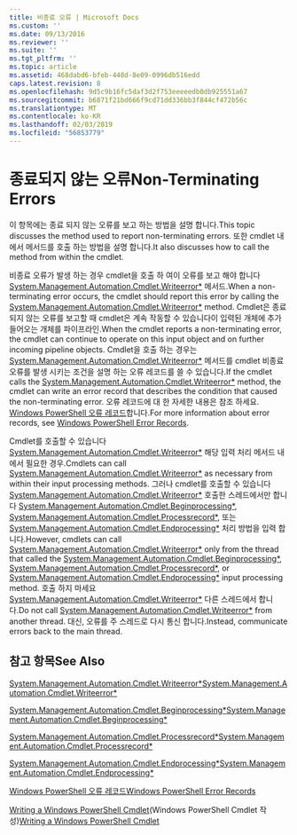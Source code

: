 ```yaml
---
title: 비종료 오류 | Microsoft Docs
ms.custom: ''
ms.date: 09/13/2016
ms.reviewer: ''
ms.suite: ''
ms.tgt_pltfrm: ''
ms.topic: article
ms.assetid: 468dabd6-bfeb-448d-8e09-0996db516edd
caps.latest.revision: 8
ms.openlocfilehash: 9d5c9b16fc5daf3d2f753eeeeedb0db925551a67
ms.sourcegitcommit: b6871f21bd666f9cd71dd336bb3f844cf472b56c
ms.translationtype: MT
ms.contentlocale: ko-KR
ms.lasthandoff: 02/03/2019
ms.locfileid: "56853779"
---
```

# <a name="non-terminating-errors"></a><span data-ttu-id="831ec-102">종료되지 않는 오류</span><span class="sxs-lookup"><span data-stu-id="831ec-102">Non-Terminating Errors</span></span>

<span data-ttu-id="831ec-103">이 항목에는 종료 되지 않는 오류를 보고 하는 방법을 설명 합니다.</span><span class="sxs-lookup"><span data-stu-id="831ec-103">This topic discusses the method used to report non-terminating errors.</span></span> <span data-ttu-id="831ec-104">또한 cmdlet 내에서 메서드를 호출 하는 방법을 설명 합니다.</span><span class="sxs-lookup"><span data-stu-id="831ec-104">It also discusses how to call the method from within the cmdlet.</span></span>

<span data-ttu-id="831ec-105">비종료 오류가 발생 하는 경우 cmdlet을 호출 하 여이 오류를 보고 해야 합니다 [System.Management.Automation.Cmdlet.Writeerror\*](/dotnet/api/System.Management.Automation.Cmdlet.WriteError) 메서드.</span><span class="sxs-lookup"><span data-stu-id="831ec-105">When a non-terminating error occurs, the cmdlet should report this error by calling the [System.Management.Automation.Cmdlet.Writeerror\*](/dotnet/api/System.Management.Automation.Cmdlet.WriteError) method.</span></span> <span data-ttu-id="831ec-106">Cmdlet은 종료 되지 않는 오류를 보고할 때 cmdlet은 계속 작동할 수 있습니다이 입력된 개체에 추가 들어오는 개체를 파이프라인.</span><span class="sxs-lookup"><span data-stu-id="831ec-106">When the cmdlet reports a non-terminating error, the cmdlet can continue to operate on this input object and on further incoming pipeline objects.</span></span> <span data-ttu-id="831ec-107">Cmdlet을 호출 하는 경우는 [System.Management.Automation.Cmdlet.Writeerror\*](/dotnet/api/System.Management.Automation.Cmdlet.WriteError) 메서드를 cmdlet 비종료 오류를 발생 시키는 조건을 설명 하는 오류 레코드를 쓸 수 있습니다.</span><span class="sxs-lookup"><span data-stu-id="831ec-107">If the cmdlet calls the [System.Management.Automation.Cmdlet.Writeerror\*](/dotnet/api/System.Management.Automation.Cmdlet.WriteError) method, the cmdlet can write an error record that describes the condition that caused the non-terminating error.</span></span> <span data-ttu-id="831ec-108">오류 레코드에 대 한 자세한 내용은 참조 하세요. [Windows PowerShell 오류 레코드](./windows-powershell-error-records.md)합니다.</span><span class="sxs-lookup"><span data-stu-id="831ec-108">For more information about error records, see [Windows PowerShell Error Records](./windows-powershell-error-records.md).</span></span>

<span data-ttu-id="831ec-109">Cmdlet를 호출할 수 있습니다 [System.Management.Automation.Cmdlet.Writeerror\*](/dotnet/api/System.Management.Automation.Cmdlet.WriteError) 해당 입력 처리 메서드 내에서 필요한 경우.</span><span class="sxs-lookup"><span data-stu-id="831ec-109">Cmdlets can call [System.Management.Automation.Cmdlet.Writeerror\*](/dotnet/api/System.Management.Automation.Cmdlet.WriteError) as necessary from within their input processing methods.</span></span> <span data-ttu-id="831ec-110">그러나 cmdlet를 호출할 수 있습니다 [System.Management.Automation.Cmdlet.Writeerror\*](/dotnet/api/System.Management.Automation.Cmdlet.WriteError) 호출한 스레드에서만 합니다 [System.Management.Automation.Cmdlet.Beginprocessing\*](/dotnet/api/System.Management.Automation.Cmdlet.BeginProcessing), [ System.Management.Automation.Cmdlet.Processrecord\*](/dotnet/api/System.Management.Automation.Cmdlet.ProcessRecord), 또는 [System.Management.Automation.Cmdlet.Endprocessing\*](/dotnet/api/System.Management.Automation.Cmdlet.EndProcessing) 처리 방법을 입력 합니다.</span><span class="sxs-lookup"><span data-stu-id="831ec-110">However, cmdlets can call [System.Management.Automation.Cmdlet.Writeerror\*](/dotnet/api/System.Management.Automation.Cmdlet.WriteError) only from the thread that called the [System.Management.Automation.Cmdlet.Beginprocessing\*](/dotnet/api/System.Management.Automation.Cmdlet.BeginProcessing), [System.Management.Automation.Cmdlet.Processrecord\*](/dotnet/api/System.Management.Automation.Cmdlet.ProcessRecord), or [System.Management.Automation.Cmdlet.Endprocessing\*](/dotnet/api/System.Management.Automation.Cmdlet.EndProcessing) input processing method.</span></span> <span data-ttu-id="831ec-111">호출 하지 마세요 [System.Management.Automation.Cmdlet.Writeerror\*](/dotnet/api/System.Management.Automation.Cmdlet.WriteError) 다른 스레드에서 합니다.</span><span class="sxs-lookup"><span data-stu-id="831ec-111">Do not call [System.Management.Automation.Cmdlet.Writeerror\*](/dotnet/api/System.Management.Automation.Cmdlet.WriteError) from another thread.</span></span> <span data-ttu-id="831ec-112">대신, 오류를 주 스레드로 다시 통신 합니다.</span><span class="sxs-lookup"><span data-stu-id="831ec-112">Instead, communicate errors back to the main thread.</span></span>

## <a name="see-also"></a><span data-ttu-id="831ec-113">참고 항목</span><span class="sxs-lookup"><span data-stu-id="831ec-113">See Also</span></span>

[<span data-ttu-id="831ec-114">System.Management.Automation.Cmdlet.Writeerror\*</span><span class="sxs-lookup"><span data-stu-id="831ec-114">System.Management.Automation.Cmdlet.Writeerror\*</span></span>](/dotnet/api/System.Management.Automation.Cmdlet.WriteError)

[<span data-ttu-id="831ec-115">System.Management.Automation.Cmdlet.Beginprocessing\*</span><span class="sxs-lookup"><span data-stu-id="831ec-115">System.Management.Automation.Cmdlet.Beginprocessing\*</span></span>](/dotnet/api/System.Management.Automation.Cmdlet.BeginProcessing)

[<span data-ttu-id="831ec-116">System.Management.Automation.Cmdlet.Processrecord\*</span><span class="sxs-lookup"><span data-stu-id="831ec-116">System.Management.Automation.Cmdlet.Processrecord\*</span></span>](/dotnet/api/System.Management.Automation.Cmdlet.ProcessRecord)

[<span data-ttu-id="831ec-117">System.Management.Automation.Cmdlet.Endprocessing\*</span><span class="sxs-lookup"><span data-stu-id="831ec-117">System.Management.Automation.Cmdlet.Endprocessing\*</span></span>](/dotnet/api/System.Management.Automation.Cmdlet.EndProcessing)

[<span data-ttu-id="831ec-118">Windows PowerShell 오류 레코드</span><span class="sxs-lookup"><span data-stu-id="831ec-118">Windows PowerShell Error Records</span></span>](./windows-powershell-error-records.md)

<span data-ttu-id="831ec-119">[Writing a Windows PowerShell Cmdlet](./writing-a-windows-powershell-cmdlet.md)(Windows PowerShell Cmdlet 작성)</span><span class="sxs-lookup"><span data-stu-id="831ec-119">[Writing a Windows PowerShell Cmdlet](./writing-a-windows-powershell-cmdlet.md)</span></span>

